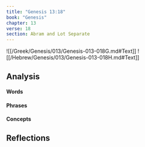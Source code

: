 ```yaml
---
title: "Genesis 13:18"
book: "Genesis"
chapter: 13
verse: 18
section: Abram and Lot Separate
---
```

![[/Greek/Genesis/013/Genesis-013-018G.md#Text]]
![[/Hebrew/Genesis/013/Genesis-013-018H.md#Text]]

## Analysis

#### Words

#### Phrases

#### Concepts

## Reflections
